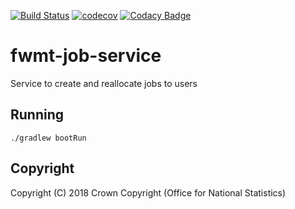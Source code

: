 
[![Build Status](https://travis-ci.org/ONSdigital/fwmt-job-service.svg?branch=master)](https://travis-ci.org/ONSdigital/fwmt-job-service) [![codecov](https://codecov.io/gh/ONSdigital/fwmt-job-service/branch/master/graph/badge.svg)](https://codecov.io/gh/ONSdigital/fwmt-job-service) [![Codacy Badge](https://api.codacy.com/project/badge/Grade/62502b7391f3452ca076e11edf999860)](https://app.codacy.com/project/ONSDigital/fwmt-job-service/dashboard)

# fwmt-job-service
Service to create and reallocate jobs to users

## Running
    ./gradlew bootRun

## Copyright
Copyright (C) 2018 Crown Copyright (Office for National Statistics)
